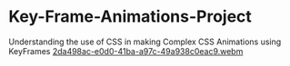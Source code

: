 # Key-Frame-Animations-Project
Understanding the use of CSS in making Complex CSS Animations using KeyFrames
[2da498ac-e0d0-41ba-a97c-49a938c0eac9.webm](https://github.com/real-coder007Ravi/Key-Frame-Animations-Project/assets/87241044/9645e863-37e3-4160-be47-5f24095d335b)

